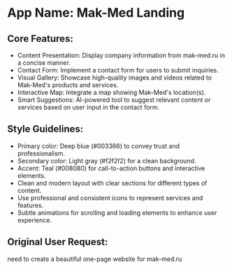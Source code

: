 # **App Name**: Mak-Med Landing

## Core Features:

- Content Presentation: Display company information from mak-med.ru in a concise manner.
- Contact Form: Implement a contact form for users to submit inquiries.
- Visual Gallery: Showcase high-quality images and videos related to Mak-Med's products and services.
- Interactive Map: Integrate a map showing Mak-Med's location(s).
- Smart Suggestions: AI-powered tool to suggest relevant content or services based on user input in the contact form.

## Style Guidelines:

- Primary color: Deep blue (#003366) to convey trust and professionalism.
- Secondary color: Light gray (#f2f2f2) for a clean background.
- Accent: Teal (#008080) for call-to-action buttons and interactive elements.
- Clean and modern layout with clear sections for different types of content.
- Use professional and consistent icons to represent services and features.
- Subtle animations for scrolling and loading elements to enhance user experience.

## Original User Request:
need to create a beautiful one-page website for mak-med.ru
  